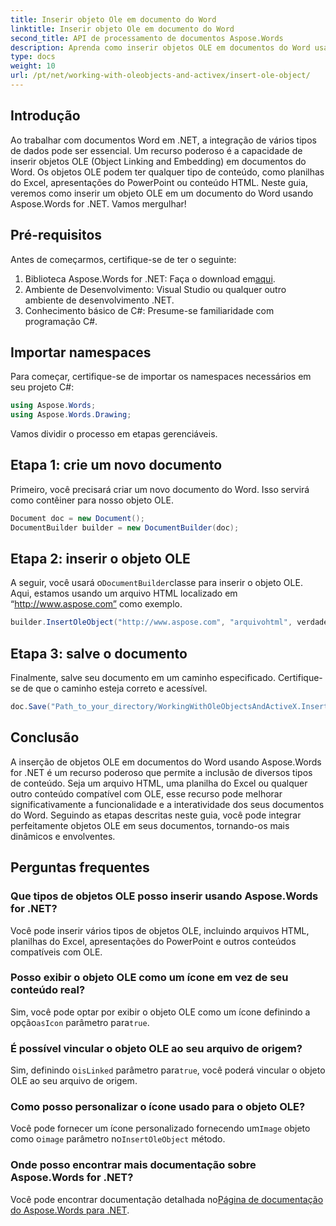 ```yaml
---
title: Inserir objeto Ole em documento do Word
linktitle: Inserir objeto Ole em documento do Word
second_title: API de processamento de documentos Aspose.Words
description: Aprenda como inserir objetos OLE em documentos do Word usando Aspose.Words for .NET com este guia passo a passo. Aprimore seus documentos com conteúdo incorporado.
type: docs
weight: 10
url: /pt/net/working-with-oleobjects-and-activex/insert-ole-object/
---
```

## Introdução

Ao trabalhar com documentos Word em .NET, a integração de vários tipos de dados pode ser essencial. Um recurso poderoso é a capacidade de inserir objetos OLE (Object Linking and Embedding) em documentos do Word. Os objetos OLE podem ter qualquer tipo de conteúdo, como planilhas do Excel, apresentações do PowerPoint ou conteúdo HTML. Neste guia, veremos como inserir um objeto OLE em um documento do Word usando Aspose.Words for .NET. Vamos mergulhar!

## Pré-requisitos

Antes de começarmos, certifique-se de ter o seguinte:

1. Biblioteca Aspose.Words for .NET: Faça o download em[aqui](https://releases.aspose.com/words/net/).
2. Ambiente de Desenvolvimento: Visual Studio ou qualquer outro ambiente de desenvolvimento .NET.
3. Conhecimento básico de C#: Presume-se familiaridade com programação C#.

## Importar namespaces

Para começar, certifique-se de importar os namespaces necessários em seu projeto C#:

```csharp
using Aspose.Words;
using Aspose.Words.Drawing;
```

Vamos dividir o processo em etapas gerenciáveis.

## Etapa 1: crie um novo documento

Primeiro, você precisará criar um novo documento do Word. Isso servirá como contêiner para nosso objeto OLE.

```csharp
Document doc = new Document();
DocumentBuilder builder = new DocumentBuilder(doc);
```

## Etapa 2: inserir o objeto OLE

 A seguir, você usará o`DocumentBuilder`classe para inserir o objeto OLE. Aqui, estamos usando um arquivo HTML localizado em “http://www.aspose.com” como exemplo.

```csharp
builder.InsertOleObject("http://www.aspose.com", "arquivohtml", verdadeiro, verdadeiro, nulo);
```

## Etapa 3: salve o documento

Finalmente, salve seu documento em um caminho especificado. Certifique-se de que o caminho esteja correto e acessível.

```csharp
doc.Save("Path_to_your_directory/WorkingWithOleObjectsAndActiveX.InsertOleObject.docx");
```

## Conclusão

A inserção de objetos OLE em documentos do Word usando Aspose.Words for .NET é um recurso poderoso que permite a inclusão de diversos tipos de conteúdo. Seja um arquivo HTML, uma planilha do Excel ou qualquer outro conteúdo compatível com OLE, esse recurso pode melhorar significativamente a funcionalidade e a interatividade dos seus documentos do Word. Seguindo as etapas descritas neste guia, você pode integrar perfeitamente objetos OLE em seus documentos, tornando-os mais dinâmicos e envolventes.

## Perguntas frequentes

### Que tipos de objetos OLE posso inserir usando Aspose.Words for .NET?
Você pode inserir vários tipos de objetos OLE, incluindo arquivos HTML, planilhas do Excel, apresentações do PowerPoint e outros conteúdos compatíveis com OLE.

### Posso exibir o objeto OLE como um ícone em vez de seu conteúdo real?
 Sim, você pode optar por exibir o objeto OLE como um ícone definindo a opção`asIcon` parâmetro para`true`.

### É possível vincular o objeto OLE ao seu arquivo de origem?
 Sim, definindo o`isLinked` parâmetro para`true`, você poderá vincular o objeto OLE ao seu arquivo de origem.

### Como posso personalizar o ícone usado para o objeto OLE?
 Você pode fornecer um ícone personalizado fornecendo um`Image` objeto como o`image` parâmetro no`InsertOleObject` método.

### Onde posso encontrar mais documentação sobre Aspose.Words for .NET?
 Você pode encontrar documentação detalhada no[Página de documentação do Aspose.Words para .NET](https://reference.aspose.com/words/net/).